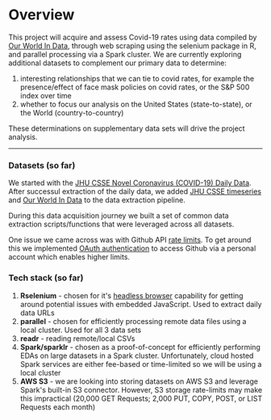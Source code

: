 # Overview

This project will acquire and assess Covid-19 rates using data compiled by [Our World In Data](https://github.com/owid/covid-19-data), through web scraping using the selenium package in R, and parallel processing via a Spark cluster. We are currently exploring additional datasets to complement our primary data to determine:

1. interesting relationships that we can tie to covid rates, for example the presence/effect of face mask policies on covid rates, or the S&P 500 index over time 
2. whether to focus our analysis on the United States (state-to-state), or the World (country-to-country)

These determinations on supplementary data sets will drive the project analysis.

----
### Datasets (so far)

We started with the [JHU CSSE Novel Coronavirus (COVID-19) Daily Data](https://github.com/CSSEGISandData/COVID-19/tree/master/csse_covid_19_data/csse_covid_19_daily_reports_us). After successul extraction of the daily data, we added [JHU CSSE timeseries](https://github.com/CSSEGISandData/COVID-19/tree/master/csse_covid_19_data/csse_covid_19_time_series) and [Our World In Data](https://ourworldindata.org/coronavirus) to the data extraction pipeline. 

During this data acquisition journey we built a set of common data extraction scripts/functions that were leveraged across all datasets. 

One issue we came across was with Github API [rate limits](https://docs.github.com/en/rest/overview/resources-in-the-rest-api#rate-limiting). To get around this we implemented [OAuth authentication](https://docs.github.com/en/developers/apps/building-oauth-apps/authorizing-oauth-apps) to access Github via a personal account which enables higher limits.

### Tech stack (so far)

1. **Rselenium** - chosen for it's [headless browser](https://cran.r-project.org/web/packages/RSelenium/RSelenium.pdf) capability for getting around potential issues with embedded JavaScript. Used to extract daily data URLs
2. **parallel** - chosen for efficiently processing remote data files using a local cluster. Used for all 3 data sets
3. **readr** - reading remote/local CSVs
4. **Spark/sparklr** - chosen as a proof-of-concept for efficiently performing EDAs on large datasets in a Spark cluster. Unfortunately, cloud hosted Spark services are either fee-based or time-limited so we will be using a local cluster
5. **AWS S3** - we are looking into storing datasets on AWS S3 and leverage Spark's built-in S3 connector. However, S3 storage rate-limits may make this impractical (20,000 GET Requests; 2,000 PUT, COPY, POST, or LIST Requests each month)


